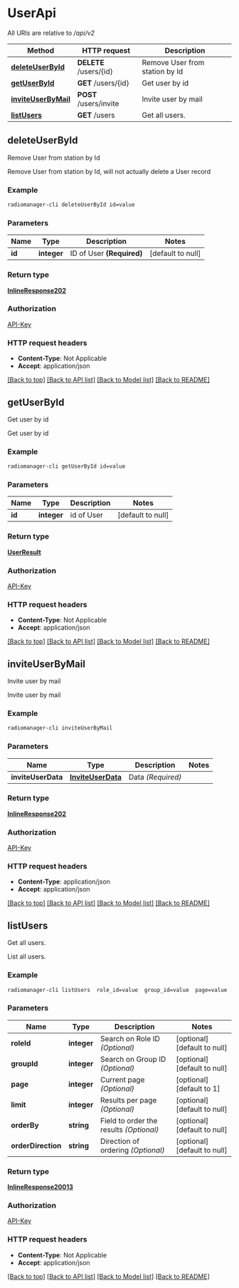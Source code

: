 # UserApi

All URIs are relative to */api/v2*

Method | HTTP request | Description
------------- | ------------- | -------------
[**deleteUserById**](UserApi.md#deleteUserById) | **DELETE** /users/{id} | Remove User from station by Id
[**getUserById**](UserApi.md#getUserById) | **GET** /users/{id} | Get user by id
[**inviteUserByMail**](UserApi.md#inviteUserByMail) | **POST** /users/invite | Invite user by mail
[**listUsers**](UserApi.md#listUsers) | **GET** /users | Get all users.



## deleteUserById

Remove User from station by Id

Remove User from station by Id, will not actually delete a User record

### Example

```bash
radiomanager-cli deleteUserById id=value
```

### Parameters


Name | Type | Description  | Notes
------------- | ------------- | ------------- | -------------
 **id** | **integer** | ID of User **(Required)** | [default to null]

### Return type

[**InlineResponse202**](InlineResponse202.md)

### Authorization

[API-Key](../README.md#API-Key)

### HTTP request headers

- **Content-Type**: Not Applicable
- **Accept**: application/json

[[Back to top]](#) [[Back to API list]](../README.md#documentation-for-api-endpoints) [[Back to Model list]](../README.md#documentation-for-models) [[Back to README]](../README.md)


## getUserById

Get user by id

Get user by id

### Example

```bash
radiomanager-cli getUserById id=value
```

### Parameters


Name | Type | Description  | Notes
------------- | ------------- | ------------- | -------------
 **id** | **integer** | id of User | [default to null]

### Return type

[**UserResult**](UserResult.md)

### Authorization

[API-Key](../README.md#API-Key)

### HTTP request headers

- **Content-Type**: Not Applicable
- **Accept**: application/json

[[Back to top]](#) [[Back to API list]](../README.md#documentation-for-api-endpoints) [[Back to Model list]](../README.md#documentation-for-models) [[Back to README]](../README.md)


## inviteUserByMail

Invite user by mail

Invite user by mail

### Example

```bash
radiomanager-cli inviteUserByMail
```

### Parameters


Name | Type | Description  | Notes
------------- | ------------- | ------------- | -------------
 **inviteUserData** | [**InviteUserData**](InviteUserData.md) | Data *(Required)* |

### Return type

[**InlineResponse202**](InlineResponse202.md)

### Authorization

[API-Key](../README.md#API-Key)

### HTTP request headers

- **Content-Type**: application/json
- **Accept**: application/json

[[Back to top]](#) [[Back to API list]](../README.md#documentation-for-api-endpoints) [[Back to Model list]](../README.md#documentation-for-models) [[Back to README]](../README.md)


## listUsers

Get all users.

List all users.

### Example

```bash
radiomanager-cli listUsers  role_id=value  group_id=value  page=value  limit=value  order-by=value  order-direction=value
```

### Parameters


Name | Type | Description  | Notes
------------- | ------------- | ------------- | -------------
 **roleId** | **integer** | Search on Role ID *(Optional)* | [optional] [default to null]
 **groupId** | **integer** | Search on Group ID *(Optional)* | [optional] [default to null]
 **page** | **integer** | Current page *(Optional)* | [optional] [default to 1]
 **limit** | **integer** | Results per page *(Optional)* | [optional] [default to null]
 **orderBy** | **string** | Field to order the results *(Optional)* | [optional] [default to null]
 **orderDirection** | **string** | Direction of ordering *(Optional)* | [optional] [default to null]

### Return type

[**InlineResponse20013**](InlineResponse20013.md)

### Authorization

[API-Key](../README.md#API-Key)

### HTTP request headers

- **Content-Type**: Not Applicable
- **Accept**: application/json

[[Back to top]](#) [[Back to API list]](../README.md#documentation-for-api-endpoints) [[Back to Model list]](../README.md#documentation-for-models) [[Back to README]](../README.md)

